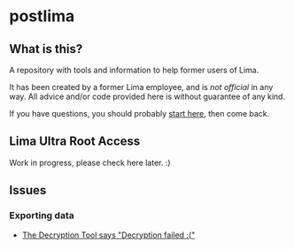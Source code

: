 # postlima

## What is this?

A repository with tools and information to help former users of Lima.

It has been created by a former Lima employee, and is *not official* in any way. All advice and/or code provided here is without guarantee of any kind.

If you have questions, you should probably [start here](https://blog.separateconcerns.com/2019-02-15-goodbye-lima.html), then come back.

## Lima Ultra Root Access

Work in progress, please check here later. :)

## Issues

### Exporting data

- [The Decryption Tool says "Decryption failed :("](doc/export/decryption-failed-cannot-write.md)
